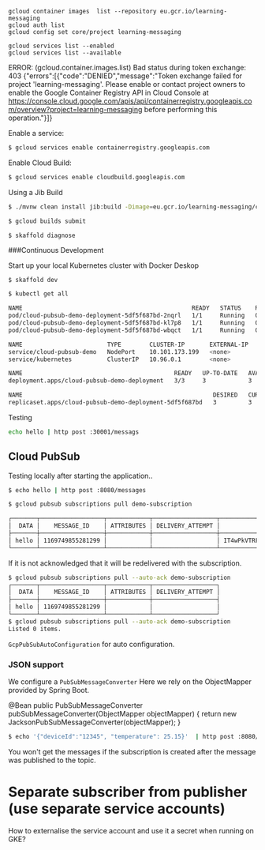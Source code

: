  ```
 gcloud container images  list --repository eu.gcr.io/learning-messaging
 gcloud auth list
 gcloud config set core/project learning-messaging
 ```
 
 ```
 gcloud services list --enabled
 gcloud services list --available
 ```

 ERROR: (gcloud.container.images.list) Bad status during token exchange: 403
 {"errors":[{"code":"DENIED","message":"Token exchange failed for project 'learning-messaging'. Please enable or contact project owners to enable the Google Container Registry API in Cloud Console at https://console.cloud.google.com/apis/api/containerregistry.googleapis.com/overview?project=learning-messaging before performing this operation."}]}
 
Enable a service:

```bash
$ gcloud services enable containerregistry.googleapis.com
```

Enable Cloud Build:
```bash
$ gcloud services enable cloudbuild.googleapis.com
```

Using a Jib Build
```bash
$ ./mvnw clean install jib:build -Dimage=eu.gcr.io/learning-messaging/cloud-pubsub-demo
```


```bash
$ gcloud builds submit
```

```bash
$ skaffold diagnose
```


###Continuous Development
 
Start up your local Kubernetes cluster with Docker Deskop 
```
$ skaffold dev
```

```bash
$ kubectl get all
```

```bash
NAME                                                READY   STATUS    RESTARTS   AGE
pod/cloud-pubsub-demo-deployment-5df5f687bd-2nqrl   1/1     Running   0          5m58s
pod/cloud-pubsub-demo-deployment-5df5f687bd-kl7p8   1/1     Running   0          5m58s
pod/cloud-pubsub-demo-deployment-5df5f687bd-wbqct   1/1     Running   0          5m58s

NAME                        TYPE        CLUSTER-IP       EXTERNAL-IP   PORT(S)          AGE
service/cloud-pubsub-demo   NodePort    10.101.173.199   <none>        8080:30001/TCP   5m58s
service/kubernetes          ClusterIP   10.96.0.1        <none>        443/TCP          3d21h

NAME                                           READY   UP-TO-DATE   AVAILABLE   AGE
deployment.apps/cloud-pubsub-demo-deployment   3/3     3            3           5m58s

NAME                                                      DESIRED   CURRENT   READY   AGE
replicaset.apps/cloud-pubsub-demo-deployment-5df5f687bd   3         3         3       5m58s
```

Testing
```bash
echo hello | http post :30001/messags
```


## Cloud PubSub

Testing locally after starting the application..

```bash
$ echo hello | http post :8080/messages
```

```bash
$ gcloud pubsub subscriptions pull demo-subscription
```

```bash
┌───────┬──────────────────┬────────────┬──────────────────┬────────────────────────────────────────────────────────────────────────────────────────────────────────────────────────────────────────────────────────────────────────────────────────────┐
│  DATA │    MESSAGE_ID    │ ATTRIBUTES │ DELIVERY_ATTEMPT │                                                                                           ACK_ID                                                                                           │
├───────┼──────────────────┼────────────┼──────────────────┼────────────────────────────────────────────────────────────────────────────────────────────────────────────────────────────────────────────────────────────────────────────────────────────┤
│ hello │ 1169749855281299 │            │                  │ IT4wPkVTRFAGFixdRkhRNxkIaFEOT14jPzUgKEUSCQpPAihdeTFYPkFVcWhRDRlyfWByaF8WCAUQWiwJURsHaE5tdSVxDBh0dGZxY1IWBABNUnxWUjPb3O6BpMDoPwNOReq94pwmIfPxi81tZiU9XhJLLD5-IDBFQV5AEkwrBURJUytDCypYEU4EIQ │
└───────┴──────────────────┴────────────┴──────────────────┴────────────────────────────────────────────────────────────────────────────────────────────────────────────────────────────────────────────────────────────────────────────────────────────┘
```

If it is not acknowledged that it will be redelivered with the subscription.

```bash
$ gcloud pubsub subscriptions pull --auto-ack demo-subscription
┌───────┬──────────────────┬────────────┬──────────────────┐
│  DATA │    MESSAGE_ID    │ ATTRIBUTES │ DELIVERY_ATTEMPT │
├───────┼──────────────────┼────────────┼──────────────────┤
│ hello │ 1169749855281299 │            │                  │
└───────┴──────────────────┴────────────┴──────────────────┘
$ gcloud pubsub subscriptions pull --auto-ack demo-subscription
Listed 0 items.
```

`GcpPubSubAutoConfiguration` for auto configuration. 

### JSON support

We configure a `PubSubMessageConverter` Here we rely on the ObjectMapper provided by Spring Boot.

@Bean
public PubSubMessageConverter pubSubMessageConverter(ObjectMapper objectMapper) {
    return new JacksonPubSubMessageConverter(objectMapper);
}

```bash
$ echo '{"deviceId":"12345", "temperature": 25.15}'  | http post :8080/measurements
``` 

You won't get the messages if the subscription is created after the message was published to the topic.


# Separate subscriber from publisher (use separate service accounts)
How to externalise the service account and use it a secret when running on GKE?




